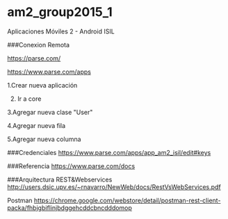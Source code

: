 # am2_group2015_1
Aplicaciones Móviles 2 - Android ISIL


###Conexion Remota

https://parse.com/

https://www.parse.com/apps

1.Crear nueva aplicación

2. Ir a core

3.Agregar nueva clase "User"

4.Agregar nueva fila

5.Agregar nueva columna


###Credenciales
https://www.parse.com/apps/app_am2_isil/edit#keys


###Referencia 
https://www.parse.com/docs

###Arquitectura REST&Webservices
http://users.dsic.upv.es/~rnavarro/NewWeb/docs/RestVsWebServices.pdf

Postman
https://chrome.google.com/webstore/detail/postman-rest-client-packa/fhbjgbiflinjbdggehcddcbncdddomop




